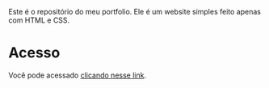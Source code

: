Este é o repositório do meu portfolio. Ele é um website simples feito apenas com HTML e CSS.
# Acesso
Você pode acessado [clicando nesse link](https://dehrangerz9.github.io/portfolio/).
